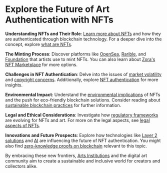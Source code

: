 # Explore the Future of Art Authentication with NFTs

**Understanding NFTs and Their Role**: [Learn more about NFTs](https://en.wikipedia.org/wiki/Non-fungible_token) and how they are authenticated through blockchain technology. For a deeper dive into the concept, explore [what are NFTs](https://www.license-token.com/wiki/what-are-nf-ts).

**The Minting Process**: Discover platforms like [OpenSea](https://opensea.io/), [Rarible](https://rarible.com/), and [Foundation](https://foundation.app/) that artists use to mint NFTs. You can also learn about [Zora's NFT Marketplace](https://www.license-token.com/wiki/zora-s-nft-marketplace-and-open-source-compliance) for more options.

**Challenges in NFT Authentication**: Delve into the issues of [market volatility](https://www.investopedia.com/articles/investing/072915/what-causes-stock-market-volatility.asp) and [copyright concerns](https://www.law.cornell.edu/wex/copyright). Additionally, explore [NFT authentication](https://www.license-token.com/wiki/nft-authentication) for more insights.

**Environmental Impact**: Understand the [environmental implications](https://www.nature.com/articles/d41586-020-00007-1) of NFTs and the push for eco-friendly blockchain solutions. Consider reading about [sustainable blockchain practices](https://www.license-token.com/wiki/sustainable-blockchain-practices) for further information.

**Legal and Ethical Considerations**: Investigate how [regulatory frameworks](https://www.lexology.com/library/detail.aspx?g=0c55d9e5-80cb-4c26-b880-813e1ae2e63c) are evolving for NFTs and art. For more on the legal aspects, see [legal aspects of NFTs](https://www.license-token.com/wiki/legal-aspects-of-nf-ts).

**Innovations and Future Prospects**: Explore how technologies like [Layer 2 solutions](https://ethereum.org/en/developers/docs/layer-2-scaling/) and [AI](https://builtin.com/artificial-intelligence) are influencing the future of NFT authentication. You might also find [zero-knowledge proofs on blockchain](https://www.license-token.com/wiki/zero-knowledge-proofs-on-blockchain) relevant to this topic.

By embracing these new frontiers, [Arts Institutions](https://www.theartnewspaper.com/) and the digital art community aim to create a sustainable and inclusive world for creators and collectors alike.